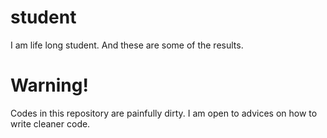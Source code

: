 # student

I am life long student. And these are some of the results.

# Warning!
Codes in this repository are painfully dirty.
I am open to advices on how to write cleaner code.
